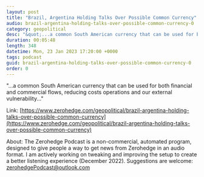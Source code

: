 ```yaml
---
layout: post
title: "Brazil, Argentina Holding Talks Over Possible Common Currency"
audio: brazil-argentina-holding-talks-over-possible-common-currency-0
category: geopolitical
desc: "&quot;...a common South American currency that can be used for both financial and commercial flows, reducing costs operations and our external vulnerability...&quot;"
duration: 00:05:48
length: 348
datetime: Mon, 23 Jan 2023 17:20:00 +0000
tags: podcast
guid: brazil-argentina-holding-talks-over-possible-common-currency-0
order: 0
---
```

&quot;...a common South American currency that can be used for both financial and commercial flows, reducing costs operations and our external vulnerability...&quot;

Link: [https://www.zerohedge.com/geopolitical/brazil-argentina-holding-talks-over-possible-common-currency](https://www.zerohedge.com/geopolitical/brazil-argentina-holding-talks-over-possible-common-currency)

About: The Zerohedge Podcast is a non-commercial, automated program, designed to give people a way to get news from Zerohedge in an audio format.  I am actively working on tweaking and improving the setup to create a better listening experience (December 2022).  Suggestions are welcome: [zerohedgePodcast@outlook.com](mailto:zerohedgePodcast@outlook.com)
